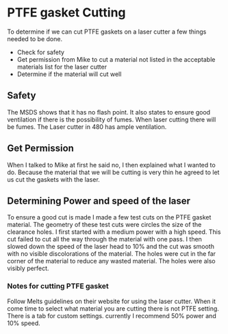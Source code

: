 # PTFE gasket Cutting

To determine if we can cut PTFE gaskets on a laser cutter a few things needed to be done.

*  Check for safety
*  Get permission from Mike to cut a material not listed in the acceptable materials list for the laser cutter
*  Determine if the material will cut well



## Safety 
The MSDS shows that it has no flash point. It also states to ensure good ventilation if there is  the possibility of fumes. When laser cutting there will be fumes. The Laser cutter in 480 has ample ventilation.
## Get Permission
When I talked to Mike at first he said no, I then explained what I wanted to do. Because the material that we will be cutting is very thin he agreed to let us cut the gaskets with the laser.
##  Determining Power and speed of the laser
To ensure a good cut is made I made a few test cuts on the PTFE gasket material. The geometry of these test cuts were circles the size of the clearance holes. I first started with a medium power with a high speed. This cut failed to cut all the way through the material with one pass. I then slowed down the speed of the laser head to 10% and the cut was smooth with no visible discolorations of the material. The holes were cut in the far corner of the material to reduce any wasted material. The holes were also visibly perfect.

### Notes for cutting PTFE gasket
Follow Melts guidelines on their website for using the laser cutter. When it come time to select what material you are cutting there is not PTFE setting. There is a tab for custom settings. currently I recommend 50% power and 10% speed.
